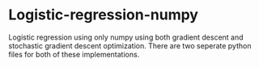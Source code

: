 # Logistic-regression-numpy
Logistic regression using only numpy using both gradient descent and stochastic gradient descent optimization. There are two seperate python files for both of these implementations.
